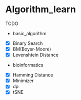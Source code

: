 # Algorithm_learn

TODO
+ basic_algorithm
- [x] Binary Search
- [x] BM(Boyer-Moore)
- [x] Levenshtein Distance
+ bioinformatics
- [x] Hamming Distance
- [x] Minimizer
- [x] dp
- [x] tSNE
